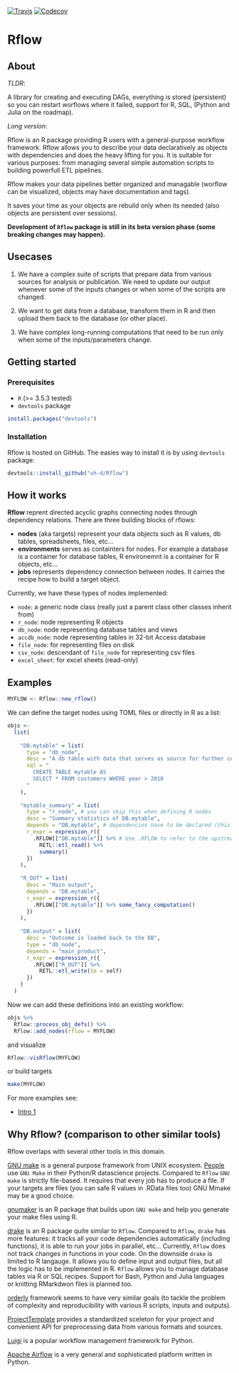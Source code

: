 
<!-- README.md is generated from README.Rmd. Please edit that file -->

<a href="https://travis-ci.org/vh-d/Rflow"><img src="https://travis-ci.org/vh-d/Rflow.svg?branch=master" alt="Travis"></a>
<a href="https://codecov.io/github/vh-d/Rflow?branch=master"><img src="https://codecov.io/github/vh-d/Rflow/coverage.svg?branch=master" alt="Codecov"></a>

# Rflow

## About

*TLDR*:

A library for creating and executing DAGs, everything is stored
(persistent) so you can restart worflows where it failed, support for R,
SQL, (Python and Julia on the roadmap).

*Long version*:

Rflow is an R package providing R users with a general-purpose workflow
framework. Rflow allows you to describe your data declaratively as
objects with dependencies and does the heavy lifting for you. It is
suitable for various purposes: from managing several simple automation
scripts to building powerfull ETL pipelines.

Rflow makes your data pipelines better organized and managable (worflow
can be visualized, objects may have documentation and tags).

It saves your time as your objects are rebuild only when its needed
(also objects are persistent over sessions).

**Development of `Rflow` package is still in its beta version phase
(some breaking changes may happen).**

## Usecases

1.  We have a complex suite of scripts that prepare data from various
    sources for analysis or publication. We need to update our output
    whenever some of the inputs changes or when some of the scripts are
    changed.

2.  We want to get data from a database, transform them in R and then
    upload them back to the database (or other place).

3.  We have complex long-running computations that need to be run only
    when some of the inputs/parameters change.

## Getting started

### Prerequisites

  - `R` (\>= 3.5.3 tested)
  - `devtools` package

<!-- end list -->

``` r
install.packages("devtools")
```

### Installation

Rflow is hosted on GitHub. The easies way to install it is by using
`devtools` package:

``` r
devtools::install_github("vh-d/Rflow")
```

## How it works

**Rflow** reprent directed acyclic graphs connecting nodes through
dependency relations. There are three building blocks of rflows:

  - **nodes** (aka targets) represent your data objects such as R
    values, db tables, spreadsheets, files, etc…
  - **environments** serves as containters for nodes. For example a
    database is a container for database tables, R environemnt is a
    container for R objects, etc…
  - **jobs** represents dependency connection between nodes. It carries
    the recipe how to build a target object.

Currently, we have these types of nodes implemented:

  - `node`: a generic node class (really just a parent class other
    classes inherit from)
  - `r_node`: node representing R objects
  - `db_node`: node representing database tables and views
  - `accdb_node`: node representing tables in 32-bit Access database
  - `file_node`: for representing files on disk
  - `csv_node`: descendant of `file_node` for representing csv files
  - `excel_sheet`: for excel sheets (read-only)

## Examples

``` r
MYFLOW <- Rflow::new_rflow()
```

We can define the target nodes using TOML files or directly in R as a
list:

``` r
objs <- 
  list(
    
    "DB.mytable" = list(
      type = "db_node",
      desc = "A db table with data that serves as source for further computation in R"
      sql = "
        CREATE TABLE mytable AS 
        SELECT * FROM customers WHERE year > 2010
      "
    ),
    
    "mytable_summary" = list(
      type = "r_node", # you can skip this when defining R nodes
      desc = "Summary statistics of DB.mytable",
      depends = "DB.mytable", # dependencies have to be declared (this can be tested/automated)
      r_expr = expression_r({
        .RFLOW[["DB.mytable"]] %>% # Use .RFLOW to refer to the upstream nodes.
          RETL::etl_read() %>% 
          summary()
      })
    ),
    
    "R_OUT" = list(
      desc = "Main output",
      depends = "DB.mytable",
      r_expr = expression_r({
        .RFLOW[["DB.mytable"]] %>% some_fancy_computation()
      })
    ),
    
    "DB.output" = list(
      desc = "Outcome is loaded back to the DB",
      type = "db_node",
      depends = "main_product",
      r_expr = expression_r({
        .RFLOW[["R_OUT"]] %>%
          RETL::etl_write(to = self)
      })
    )
  ) 
```

Now we can add these definitions into an existing workflow:

``` r
objs %>% 
  Rflow::process_obj_defs() %>% 
  Rflow::add_nodes(rflow = MYFLOW)
```

and visualize

``` r
Rflow::visRflow(MYFLOW)
```

or build targets

``` r
make(MYFLOW)
```

For more examples see:

  - [Intro 1](./examples/intro1/Rflow_intro_1.md)

## Why Rflow? (comparison to other similar tools)

Rflow overlaps with several other tools in this domain.

[GNU make](https://www.gnu.org/software/make/) is a general purpose
framework from UNIX ecosystem.
[People](https://towardsdatascience.com/structure-and-automated-workflow-for-a-machine-learning-project-2fa30d661c1e)
use `GNU Make` in their Python/R datascience projects. Compared to
`Rflow` `GNU make` is strictly file-based. It requires that every job
has to produce a file. If your targets are files (you can safe R values
in .RData files too) GNU Mmake may be a good choice.

[gnumaker](https://github.com/petebaker/gnumaker) is an R package that
builds upon `GNU make` and help you generate your make files using R.

[drake](https://cran.r-project.org/web/packages/drake/) is an R package
quite similar to `Rflow`. Compared to `Rflow`, `drake` has more
features: it tracks all your code dependencies automatically (including
functions), it is able to run your jobs in parallel, etc… Currently,
`Rflow` does not track changes in functions in your code. On the
downside `drake` is limited to R langauge. It allows you to define input
and output files, but all the logic has to be implemented in R. `Rflow`
allows you to manage database tables via R or SQL recipes. Support for
Bash, Python and Julia languages or knitting RMarkdwon files is planned
too.

[orderly](https://github.com/vimc/orderly) framework seems to have very
similar goals (to tackle the problem of complexity and reproducibility
with various R scripts, inputs and outputs).

[ProjectTemplate](http://projecttemplate.net/index.html) provides a
standardized sceleton for your project and convenient API for
preprocessing data from various formats and sources.

[Luigi](https://github.com/spotify/luigi) is a popular workflow
management framework for Python.

[Apache Airflow](https://airflow.apache.org/) is a very general and
sophisticated platform written in
Python.

<!-- ## TODO: -->

<!-- * Add more nuanced `verbose` options -->

<!-- * Add proper logging for rflow object -->

<!-- * Allow deleting properties / setting some to NULL -->

<!--   * currently, if a property is deleted update() method ignores it -->

<!-- * Make all public properties active (mutation would trigger persistence storage) -->

<!-- * Make methods initializing and updating properties more generic. -->

<!-- * Improve test coverage -->

